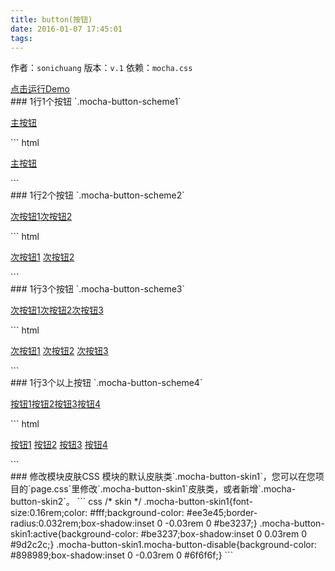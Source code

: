 ```yaml
---
title: button(按钮)
date: 2016-01-07 17:45:01
tags:
---
```

作者：`sonichuang`
版本：`v.1`
依赖：`mocha.css`
<div class="demo-qrcode"><a id="QRcode" href="http://tgideas.github.io/mocha/demo/button/demo.html" target="_blank">点击运行Demo</a></div>
### 1行1个按钮 `.mocha-button-scheme1`
<div class="demo-preview"><div class="box-w320"><p><a href="javascript:;" class="mocha-button mocha-button-scheme1 mocha-button-skin1">主按钮</a></p></div>
``` html
<p>
	<a href="javascript:;" class="mocha-button mocha-button-scheme1 mocha-button-skin1">主按钮</a>
</p>
```
</div>
### 1行2个按钮 `.mocha-button-scheme2`
<div class="demo-preview"><div class="box-w320"><p><a href="javascript:;" class="mocha-button mocha-button-scheme2 mocha-button-skin1">次按钮1</a><a href="javascript:;" class="mocha-button mocha-button-scheme2 mocha-button-skin1">次按钮2</a></p></div>
``` html
<p>
	<a href="javascript:;" class="mocha-button mocha-button-scheme2 mocha-button-skin1">次按钮1</a>
	<a href="javascript:;" class="mocha-button mocha-button-scheme2 mocha-button-skin1">次按钮2</a>
</p>
```
</div>
### 1行3个按钮 `.mocha-button-scheme3`
<div class="demo-preview"><div class="box-w320"><p><a href="javascript:;" class="mocha-button mocha-button-scheme3 mocha-button-skin1">次按钮1</a><a href="javascript:;" class="mocha-button mocha-button-scheme3 mocha-button-skin1">次按钮2</a><a href="javascript:;" class="mocha-button mocha-button-scheme3 mocha-button-skin1 mocha-button-disable">次按钮3</a></p></div>
``` html
<p>
	<a href="javascript:;" class="mocha-button mocha-button-scheme3 mocha-button-skin1">次按钮1</a>
	<a href="javascript:;" class="mocha-button mocha-button-scheme3 mocha-button-skin1">次按钮2</a>
	<a href="javascript:;" class="mocha-button mocha-button-scheme3 mocha-button-skin1 mocha-button-disable">次按钮3</a>
</p>
```
</div>
### 1行3个以上按钮 `.mocha-button-scheme4`
<div class="demo-preview"><div class="box-w320"><p><a href="javascript:;" class="mocha-button mocha-button-scheme4 mocha-button-skin1">按钮1</a><a href="javascript:;" class="mocha-button mocha-button-scheme4 mocha-button-skin1">按钮2</a><a href="javascript:;" class="mocha-button mocha-button-scheme4 mocha-button-skin1">按钮3</a><a href="javascript:;" class="mocha-button mocha-button-scheme4 mocha-button-skin1 mocha-button-disable">按钮4</a></p></div>
``` html
<p>
	<a href="javascript:;" class="mocha-button mocha-button-scheme4 mocha-button-skin1">按钮1</a>
	<a href="javascript:;" class="mocha-button mocha-button-scheme4 mocha-button-skin1">按钮2</a>
	<a href="javascript:;" class="mocha-button mocha-button-scheme4 mocha-button-skin1">按钮3</a>
	<a href="javascript:;" class="mocha-button mocha-button-scheme4 mocha-button-skin1 mocha-button-disable">按钮4</a>
</p>
```
</div>
### 修改模块皮肤CSS 
模块的默认皮肤类`.mocha-button-skin1`，您可以在您项目的`page.css`里修改`.mocha-button-skin1`皮肤类，或者新增`.mocha-button-skin2`。
``` css
/* skin */
.mocha-button-skin1{font-size:0.16rem;color: #fff;background-color: #ee3e45;border-radius:0.032rem;box-shadow:inset 0 -0.03rem 0 #be3237;}
.mocha-button-skin1:active{background-color: #be3237;box-shadow:inset 0 0.03rem 0 #9d2c2c;}
.mocha-button-skin1.mocha-button-disable{background-color: #898989;box-shadow:inset 0 -0.03rem 0 #6f6f6f;}
```
